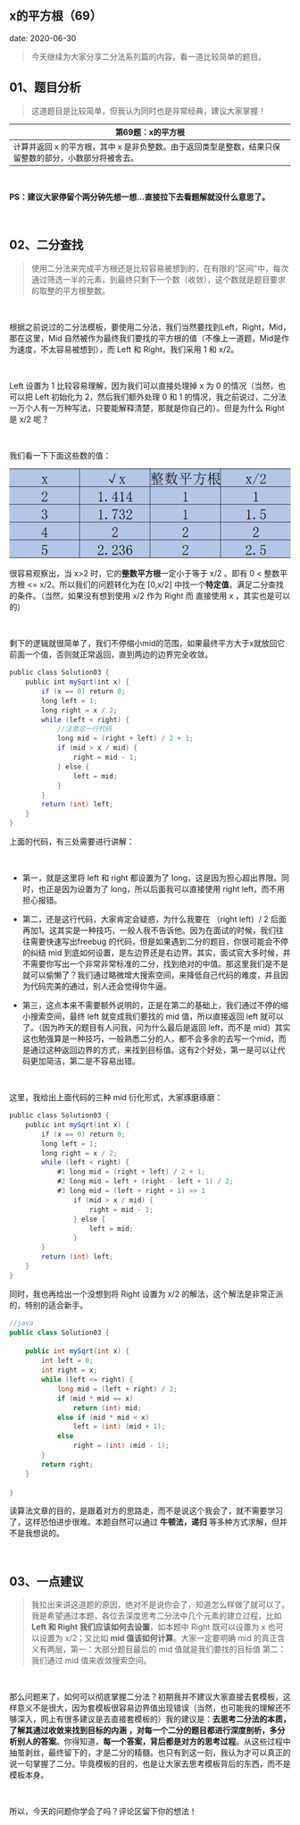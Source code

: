  
##	x的平方根（69）
date:	2020-06-30
 

> 今天继续为大家分享二分法系列篇的内容，看一道比较简单的题目。

## 01、题目分析

> 这道题目是比较简单，但我认为同时也是非常经典，建议大家掌握！

| 第69题：x的平方根                                            |
| ------------------------------------------------------------ |
| 计算并返回 x 的平方根，其中 x 是非负整数。由于返回类型是整数，结果只保留整数的部分，小数部分将被舍去。 |

<br/>

**PS：建议大家停留个两分钟先想一想...直接拉下去看题解就没什么意思了。**

<br/>

## 02、二分查找

> 使用二分法来完成平方根还是比较容易被想到的，在有限的“区间”中，每次通过筛选一半的元素，到最终只剩下一个数（收敛），这个数就是题目要求的取整的平方根整数。

<br/>

根据之前说过的二分法模板，要使用二分法，我们当然要找到Left，Right，Mid，那在这里，Mid 自然被作为最终我们要找的平方根的值（不像上一道题，Mid是作为速度，不太容易被想到），而 Left 和 Right，我们采用 1 和 x/2。

<br/>

Left 设置为 1 比较容易理解，因为我们可以直接处理掉 x 为 0 的情况（当然，也可以把 Left 初始化为 2，然后我们额外处理 0 和 1 的情况，我之前说过，二分法一万个人有一万种写法，只要能解释清楚，那就是你自己的）。但是为什么 Right 是 x/2 呢？

<br/>

我们看一下下面这些数的值：

<img src="902/1.jpg" alt="PNG" style="zoom: 80%;" />

很容易观察出，当 x>2 时，它的**整数平方根**一定小于等于 x/2 。即有 0 < 整数平方根 <= x/2。所以我们的问题转化为在 [0,x/2] 中找一个**特定值**，满足二分查找的条件。（当然，如果没有想到使用 x/2 作为 Right 而 直接使用 x ，其实也是可以的）

<br/>

剩下的逻辑就很简单了，我们不停缩小mid的范围，如果最终平方大于x就放回它前面一个值，否则就正常返回，直到两边的边界完全收敛。

```java
public class Solution03 { 
    public int mySqrt(int x) { 
        if (x == 0) return 0; 
        long left = 1; 
        long right = x / 2; 
        while (left < right) { 
            //注意这一行代码 
            long mid = (right + left) / 2 + 1;
            if (mid > x / mid) {
                right = mid - 1;
            } else {
                left = mid;
            }
        }
        return (int) left;
    }
}
```

上面的代码，有三处需要进行讲解：

<br/>

- 第一，就是这里将 left 和 right 都设置为了 long，这是因为担心超出界限。同时，也正是因为设置为了 long，所以后面我可以直接使用 right   left，而不用担心报错。

- 第二，还是这行代码，大家肯定会疑惑，为什么我要在 （right   left）/ 2 后面再加1。这其实是一种技巧，一般人我不告诉他。因为在面试的时候，我们往往需要快速写出freebug 的代码，但是如果遇到二分的题目，你很可能会不停的纠结 mid 到底如何设置，是左边界还是右边界。其实，面试官大多时候，并不需要你写出一个非常非常标准的二分，找到绝对的中值。那这里我们是不是就可以偷懒了？我们通过略微增大搜索空间，来降低自己代码的难度，并且因为代码完美的通过，别人还会觉得你牛逼。

- 第三，这点本来不需要额外说明的，正是在第二的基础上，我们通过不停的缩小搜索空间，最终 left 就变成我们要找的 mid 值，所以直接返回 left 就可以了。（因为昨天的题目有人问我，问为什么最后是返回 left，而不是 mid）其实这也勉强算是一种技巧，一般熟悉二分的人，都不会多余的去写一个mid，而是通过这种返回边界的方式，来找到目标值。这有2个好处，第一是可以让代码更加简洁，第二是不容易出错。

  <br/>

这里，我给出上面代码的三种 mid 衍化形式，大家琢磨琢磨：

```java
public class Solution03 { 
    public int mySqrt(int x) { 
        if (x == 0) return 0; 
        long left = 1; 
        long right = x / 2; 
        while (left < right) {
            #1 long mid = (right + left) / 2 + 1;
            #2 long mid = left + (right - left + 1) / 2;
            #3 long mid = (left + right + 1) >> 1
                if (mid > x / mid) {
                    right = mid - 1;
                } else {
                    left = mid;
                }
        }
        return (int) left;
    }
}
```

同时，我也再给出一个没想到将 Right 设置为 x/2 的解法，这个解法是非常正派的，特别的适合新手。

```java
//java
public class Solution03 {

    public int mySqrt(int x) {
		int left = 0;
		int right = x;
		while (left <= right) {
			long mid = (left + right) / 2;
			if (mid * mid == x)
				return (int) mid;
			else if (mid * mid < x)
				left = (int) (mid + 1);
			else
				right = (int) (mid - 1);
		}
		return right;
    }

}
```

读算法文章的目的，是跟着对方的思路走，而不是说这个我会了，就不需要学习了，这样恐怕进步很难。本题自然可以通过 **牛顿法，递归** 等多种方式求解，但并不是我想说的。

<br/>

## 03、一点建议

> 我拉出来讲这道题的原因，绝对不是说你会了，知道怎么样做了就可以了。我是希望通过本题，各位去深度思考二分法中几个元素的建立过程，比如 **Left 和 Right 我们应该如何去设置**，如本题中 Right 既可以设置为 x 也可以设置为 x/2；又比如 **mid 值该如何计算**。大家一定要明确 mid 的真正含义有两层，第一：大部分题目最后的 mid 值就是我们要找的目标值 第二：我们通过 mid 值来收敛搜索空间。

<br/>

那么问题来了，如何可以彻底掌握二分法？初期我并不建议大家直接去套模板，这样意义不是很大，因为套模板很容易边界值出现错误（当然，也可能我的理解还不够深入，网上有很多建议是去直接套模板的）我的建议是：**去思考二分法的本质，了解其通过收敛来找到目标的内涵** **，对每一个二分的题目都进行深度剖析，多分析别人的答案**。你得知道，**每一个答案，背后都是对方的思考过程**。从这些过程中抽茧剥丝，最终留下的，才是二分的精髓。也只有到这一刻，我认为才可以真正的说一句掌握了二分。毕竟模板的目的，也是让大家去思考模板背后的东西，而不是模板本身。

<br/>

所以，今天的问题你学会了吗？评论区留下你的想法！